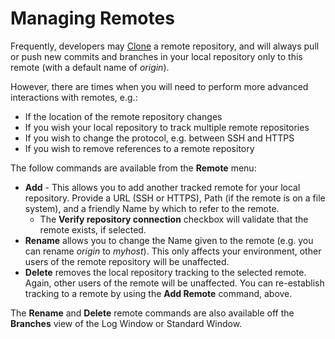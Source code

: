 # Managing Remotes

Frequently, developers may [Clone](Clone.md) a remote repository, and will always pull or push new commits and branches in your local repository only to this remote (with a default name of *origin*).

However, there are times when you will need to perform more advanced interactions with remotes, e.g.:

- If the location of the remote repository changes
- If you wish your local repository to track multiple remote repositories
- If you wish to change the protocol, e.g. between SSH and HTTPS
- If you wish to remove references to a remote repository

The follow commands are available from the **Remote** menu:

- **Add** - This allows you to add another tracked remote for your local repository. Provide a URL (SSH or HTTPS), Path (if the remote is on a file system), and a friendly Name by which to refer to the remote.
    - The **Verify repository connection** checkbox will validate that the remote exists, if selected.
- **Rename** allows you to change the Name given to the remote (e.g. you can rename *origin* to *myhost*). This only affects your environment, other users of the remote repository will be unaffected.
- **Delete** removes the local repository tracking to the selected remote. Again, other users of the remote will be unaffected. You can re-establish tracking to a remote by using the **Add Remote** command, above.

The **Rename** and **Delete** remote commands are also available off the **Branches** view of the Log Window or Standard Window.
